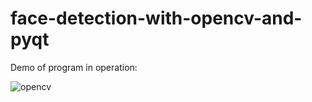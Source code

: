 # face-detection-with-opencv-and-pyqt

Demo of program in operation:

![opencv](https://github.com/Vatsal-Jha256/face-detection-with-opencv-and-pyqt/assets/119221761/ac67711d-5b6d-46c0-821d-be62dc6322a2)
